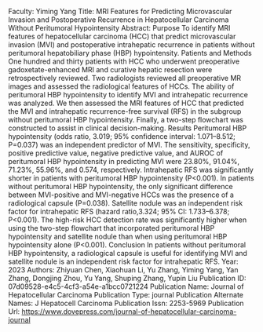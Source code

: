 Faculty: Yiming Yang
Title: MRI Features for Predicting Microvascular Invasion and Postoperative Recurrence in Hepatocellular Carcinoma Without Peritumoral Hypointensity
Abstract: Purpose To identify MRI features of hepatocellular carcinoma (HCC) that predict microvascular invasion (MVI) and postoperative intrahepatic recurrence in patients without peritumoral hepatobiliary phase (HBP) hypointensity. Patients and Methods One hundred and thirty patients with HCC who underwent preoperative gadoxetate-enhanced MRI and curative hepatic resection were retrospectively reviewed. Two radiologists reviewed all preoperative MR images and assessed the radiological features of HCCs. The ability of peritumoral HBP hypointensity to identify MVI and intrahepatic recurrence was analyzed. We then assessed the MRI features of HCC that predicted the MVI and intrahepatic recurrence-free survival (RFS) in the subgroup without peritumoral HBP hypointensity. Finally, a two-step flowchart was constructed to assist in clinical decision-making. Results Peritumoral HBP hypointensity (odds ratio, 3.019; 95% confidence interval: 1.071–8.512; P=0.037) was an independent predictor of MVI. The sensitivity, specificity, positive predictive value, negative predictive value, and AUROC of peritumoral HBP hypointensity in predicting MVI were 23.80%, 91.04%, 71.23%, 55.96%, and 0.574, respectively. Intrahepatic RFS was significantly shorter in patients with peritumoral HBP hypointensity (P<0.001). In patients without peritumoral HBP hypointensity, the only significant difference between MVI-positive and MVI-negative HCCs was the presence of a radiological capsule (P=0.038). Satellite nodule was an independent risk factor for intrahepatic RFS (hazard ratio,3.324; 95% CI: 1.733–6.378; P<0.001). The high-risk HCC detection rate was significantly higher when using the two-step flowchart that incorporated peritumoral HBP hypointensity and satellite nodule than when using peritumoral HBP hypointensity alone (P<0.001). Conclusion In patients without peritumoral HBP hypointensity, a radiological capsule is useful for identifying MVI and satellite nodule is an independent risk factor for intrahepatic RFS.
Year: 2023
Authors: Zhiyuan Chen, Xiaohuan Li, Yu Zhang, Yiming Yang, Yan Zhang, Dongjing Zhou, Yu Yang, Shuping Zhang, Yupin Liu
Publication ID: 07d09528-e4c5-4cf3-a54e-a1bcc0721224
Publication Name: Journal of Hepatocellular Carcinoma
Publication Type: journal
Publication Alternate Names: J Hepatocell Carcinoma
Publication Issn: 2253-5969
Publication Url: https://www.dovepress.com/journal-of-hepatocellular-carcinoma-journal
